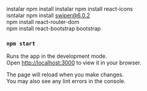 instalar npm install
instalar npm install react-icons     
isntalar npm install swiper@6.0.2              
npm install react-router-dom   
npm install react-bootstrap bootstrap
### `npm start`

Runs the app in the development mode.\
Open [http://localhost:3000](http://localhost:3000) to view it in your browser.

The page will reload when you make changes.\
You may also see any lint errors in the console.


